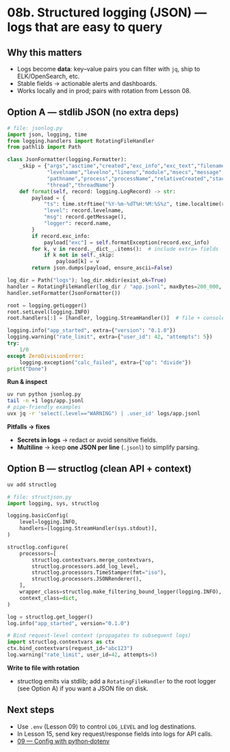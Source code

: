 # 08b. Structured logging (JSON) — logs that are easy to query

## Why this matters
- Logs become **data**: key–value pairs you can filter with `jq`, ship to ELK/OpenSearch, etc.
- Stable fields → actionable alerts and dashboards.
- Works locally and in prod; pairs with rotation from Lesson 08.

## Option A — stdlib JSON (no extra deps)
```python
# file: jsonlog.py
import json, logging, time
from logging.handlers import RotatingFileHandler
from pathlib import Path

class JsonFormatter(logging.Formatter):
    _skip = {"args","asctime","created","exc_info","exc_text","filename","funcName",
             "levelname","levelno","lineno","module","msecs","message","msg","name",
             "pathname","process","processName","relativeCreated","stack_info",
             "thread","threadName"}
    def format(self, record: logging.LogRecord) -> str:
        payload = {
            "ts": time.strftime("%Y-%m-%dT%H:%M:%S%z", time.localtime(record.created)),
            "level": record.levelname,
            "msg": record.getMessage(),
            "logger": record.name,
        }
        if record.exc_info:
            payload["exc"] = self.formatException(record.exc_info)
        for k, v in record.__dict__.items():  # include extra= fields
            if k not in self._skip:
                payload[k] = v
        return json.dumps(payload, ensure_ascii=False)

log_dir = Path("logs"); log_dir.mkdir(exist_ok=True)
handler = RotatingFileHandler(log_dir / "app.jsonl", maxBytes=200_000, backupCount=3)
handler.setFormatter(JsonFormatter())

root = logging.getLogger()
root.setLevel(logging.INFO)
root.handlers[:] = [handler, logging.StreamHandler()]  # file + console

logging.info("app_started", extra={"version": "0.1.0"})
logging.warning("rate_limit", extra={"user_id": 42, "attempts": 5})
try:
    1/0
except ZeroDivisionError:
    logging.exception("calc_failed", extra={"op": "divide"})
print("Done")
```

**Run & inspect**
```bash
uv run python jsonlog.py
tail -n +1 logs/app.jsonl
# pipe-friendly examples
uvx jq -r 'select(.level=="WARNING") | .user_id' logs/app.jsonl
```

**Pitfalls → fixes**
- **Secrets in logs** → redact or avoid sensitive fields.
- **Multiline** → keep **one JSON per line** (`.jsonl`) to simplify parsing.

## Option B — structlog (clean API + context)
```bash
uv add structlog
```

```python
# file: structjson.py
import logging, sys, structlog

logging.basicConfig(
    level=logging.INFO,
    handlers=[logging.StreamHandler(sys.stdout)],
)

structlog.configure(
    processors=[
        structlog.contextvars.merge_contextvars,
        structlog.processors.add_log_level,
        structlog.processors.TimeStamper(fmt="iso"),
        structlog.processors.JSONRenderer(),
    ],
    wrapper_class=structlog.make_filtering_bound_logger(logging.INFO),
    context_class=dict,
)

log = structlog.get_logger()
log.info("app_started", version="0.1.0")

# Bind request-level context (propagates to subsequent logs)
import structlog.contextvars as ctx
ctx.bind_contextvars(request_id="abc123")
log.warning("rate_limit", user_id=42, attempts=5)
```

**Write to file with rotation**
- structlog emits via stdlib; add a `RotatingFileHandler` to the root logger (see Option A) if you want a JSON file on disk.

## Next steps
- Use `.env` (Lesson 09) to control `LOG_LEVEL` and log destinations.
- In Lesson 15, send key request/response fields into logs for API calls.
- [09 — Config with python‑dotenv](./09-config-dotenv.md)
